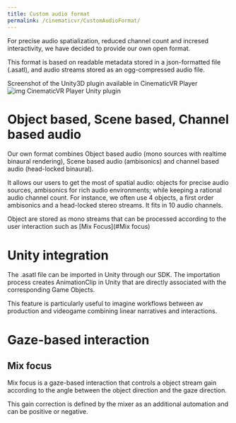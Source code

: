 ```yaml
---
title: Custom audio format
permalink: /cinematicvr/CustomAudioFormat/
---
```


[cvr_player_screen]: {{site.baseurl}}/cinematicvr/img/cvr_player_screen_1.jpg

For precise audio spatialization, reduced channel count and incresed interactivity, we have decided to provide our own open format. 

This format is based on readable metadata stored in a json-formatted file (.asatl), and audio streams stored as an ogg-compressed audio file. 

Screenshot of the Unity3D plugin available in CinematicVR Player 
![img CinematicVR Player Unity plugin][cvr_player_screen]

# Object based, Scene based, Channel based audio

Our own format combines Object based audio (mono sources with realtime binaural rendering), Scene based audio (ambisonics) and channel based audio (head-locked binaural).

It allows our users to get the most of spatial audio: objects for precise audio sources, ambisonics for rich audio environments; while keeping a rational audio channel count. For instance, we often use 4 objects, a first order ambisonics and a head-locked stereo streams. It fits in 10 audio channels.

Object are stored as mono streams that can be processed according to the user interaction such as [Mix Focus](#Mix focus)

# Unity integration

The .asatl file can be imported in Unity through our SDK. The importation process creates AnimationClip in Unity that are directly associated with the corresponding Game Objects.

This feature is particularly useful to imagine workflows between av production and videogame combining linear narratives and interactions. 

# Gaze-based interaction

## Mix focus
Mix focus is a gaze-based interaction that controls a object stream gain according to the angle between the object direction and the gaze direction. 

This gain correction is defined by the mixer as an additional automation and can be positive or negative.

